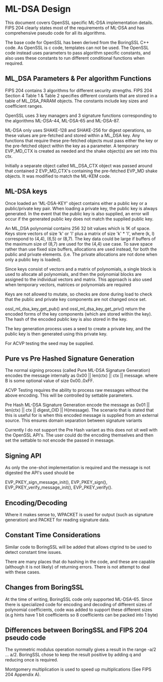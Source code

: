 ML-DSA Design
==============

This document covers OpenSSL specific ML-DSA implementation details.
FIPS 204 clearly states most of the requirements of ML-DSA and has comprehensive
pseudo code for all its algorithms.

The base code for OpenSSL has been derived from the BoringSSL C++ code.
As OpenSSL is c code, templates can not be used. The OpenSSL code instead uses
parameters to pass algorithm specific constants, and also uses these constants
to run different conditional functions when required.

ML_DSA Parameters & Per algorithm Functions
-------------------------------------------

FIPS 204 contains 3 algorithms for different security strengths.
FIPS 204 Section 4 Table 1 & Table 2 specifies different constants that are
stored in a table of ML_DSA_PARAM objects.
The constants include key sizes and coefficient ranges.

OpenSSL uses 3 key managers and 3 signature functions corresponding to the algorithms
ML-DSA-44, ML-DSA-65 and ML-DSA-87.

ML-DSA only uses SHAKE-128 and SHAKE-256 for digest operations, so these values
are pre-fetched and stored within a ML_DSA key. Any functions that require these
pre-fetched objects must pass either the key or the pre-fetched object within the key
as a parameter. A temporary EVP_MD_CTX is created as needed and the shake object(s)
are set into this ctx.

Initially a separate object called ML_DSA_CTX object was passed around that
contained 2 EVP_MD_CTX's containing the pre-fetched EVP_MD shake objects. It was
modified to match the ML-KEM code.

ML-DSA keys
------------

Once loaded an 'ML-DSA-KEY' object contains either a public key or a
public/private key pair.
When loading a private key, the public key is always generated. In the event
that the public key is also supplied, an error will occur if the generated public
key does not match the supplied public key.

An ML_DSA polynomial contains 256 32 bit values which is 1K of space.
Keys store vectors of size 'k' or 'l' plus a matrix of size 'k' * 'l',
where (k, l) correspond to (4,4), (6,5) or (8,7). The key data could be large
if buffers of the maximum size of (8,7) are used for the (4,4) use case.
To save space rather than use fixed size buffers, allocations are used instead,
for both the public and private elements. (i.e. The private allocations are not
done when only a public key is loaded).

Since keys consist of vectors and a matrix of polynomials, a single block
is used to allocate all polynomials, and then the polynomial blocks are
assigned to the individual vectors and matrix. This approach is also used when temporary
vectors, matrices or polynomials are required

Keys are not allowed to mutate, so checks are done during load to check that the
public and private key components are not changed once set.

ossl_ml_dsa_key_get_pub() and ossl_ml_dsa_key_get_priv() return the 
encoded forms of the key components (which are stored within the key).
The hash of the encoded public key is also stored in the key.

The key generation process uses a seed to create a private key, and the public
key is then generated using this private key.

For ACVP testing the seed may be supplied.

Pure vs Pre Hashed Signature Generation
----------------------------------------

The normal signing process (called Pure ML-DSA Signature Generation)
encodes the message internally as 0x00 || len(ctx) || ctx || message.
where B<ctx> is some optional value of size 0x00..0xFF.

ACVP Testing requires the ability to process raw messages without the above encoding.
This will be controlled by settable parameters.

Pre Hash ML-DSA Signature Generation encode the message as
0x01 || len(ctx) || ctx || digest_OID || H(message).
The scenario that is stated that this is useful for is when this encoded message
is supplied from an external source.
This ensures domain separation between signature variants

Currently I do not support the Pre Hash variant as this does not sit well with the
OpenSSL API's. The user could do the encoding themselves and then set the settable
to not encode the passed in message.

Signing API
-------------

As only the one-shot implementation is required and the message is not digested
the API's used should be

EVP_PKEY_sign_message_init(), EVP_PKEY_sign(),
EVP_PKEY_verify_message_init(), EVP_PKEY_verify().

Encoding/Decoding
-----------------

Where it makes sense to, WPACKET is used for output (such as signature generation)
and PACKET for reading signature data.

Constant Time Considerations
----------------------------

Similar code to BoringSSL will be added that allows ctgrind to be used to
detect constant time issues.

There are many places that do hashing in the code, and these are capable (although
it is not likely) of returning errors. There is not attempt to deal with these cases.

Changes from BoringSSL
----------------------

At the time of writing, BoringSSL code only supported ML-DSA-65. Since there
is specialized code for encoding and decoding of different sizes of
polynomial coefficients, code was added to support these different sizes
(e.g hints have 1 bit coefficients so 8 coefficients can be packed into 1 byte)

Differences between BoringSSL and FIPS 204 pseudo code
------------------------------------------------------

The symmetric modulus operation normally gives a result in the range -a/2 ... a/2.
BoringSSL chose to keep the result positive by adding q and reducing once is required.

Montgomery multiplication is used to speed up multiplications (See FIPS 204 Appendix A).
